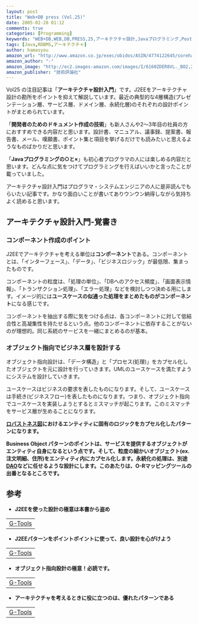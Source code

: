 ```yaml
---
layout: post
title: "Web+DB press (Vol.25)"
date: 2005-02-28 01:12
comments: true
categories: [Programming]
keywords: "WEB+DB,WEB,DB,PRESS,25,アーキテクチャ設計,Javaプログラミング,PostgreSQL,MySQL"
tags: [Java,RDBMS,アーキテクチャ]
author: hamasyou
amazon_url: "http://www.amazon.co.jp/exec/obidos/ASIN/4774122645/sorehabooks-22"
amazon_author: "-"
amazon_image: "http://ec2.images-amazon.com/images/I/6160ZDER8VL._BO2,204,203,200_PIsitb-sticker-arrow-click,-76_AA300_SH20_OU09_.jpg"
amazon_publisher: "技術評論社"
---
```


Vol25 の注目記事は「<b>アーキテクチャ設計入門</b>」です。J2EEをアーキテクチャ設計の勘所をポイントを抑えて解説しています。最近の典型的な4層構造(プレゼンテーション層、サービス層、ドメイン層、永続化層)のそれぞれの設計ポイントがまとめられています。

「<b>開発者のためのドキュメント作成の技術</b>」も新人さんや2〜3年目の社員の方におすすめできる内容だと思います。設計書、マニュアル、議事録、提案書、報告書、メール、嘆願書、ポイント集と項目を挙げるだけでも読みたいと思えるようなものばかりだと思います。

「<b>Javaプログラミングの○と×</b>」も初心者プログラマの人には楽しめる内容だと思います。どんな点に気をつけてプログラミングを行えばいいかと言ったことが載っていました。

アーキテクチャ設計入門はプログラマ・システムエンジニアの人に是非読んでもらいたい記事です。かなり面白いことが書いてありウンウン納得しながら気持ちよく読めると思います。


<!-- more -->

<h2>アーキテクチャ設計入門-覚書き</h2>

<h3>コンポーネント作成のポイント</h3>

J2EEでアーキテクチャを考える単位は<strong>コンポーネント</strong>である。コンポーネントとは、「インターフェース」、「データ」、「ビジネスロジック」が最低限、集まったものです。

コンポーネントの粒度は、「処理の単位」、「DBへのアクセス頻度」、「画面表示情報」、「トランザクション処理」、「エラー処理」などを検討しつつ決める用にします。イメージ的には<b>ユースケースの似通った処理をまとめたものがコンポーネント</b>になる感じです。

コンポーネントを抽出する際に気をつける点は、各コンポーネントに対して低結合性と高凝集性を持たせるという点。他のコンポーネントに依存することがないのが理想的。同じ系統のサービスを一緒にまとめるのが基本。

<h3>オブジェクト指向でビジネス層を設計する</h3>

オブジェクト指向設計は、「データ構造」と「プロセス(処理)」をカプセル化したオブジェクトを元に設計を行っていきます。UMLのユースケースを満たすようにシステムを設計していきます。

ユースケースはビジネスの要求を表したものになります。そして、ユースケースは手続き(ビジネスフロー)を表したものになります。つまり、オブジェクト指向でユースケースを実装しようとするとミスマッチが起こります。このミスマッチをサービス層が生めることになります。

<strong><a href="http://corej2eepatterns.com/Patterns2ndEd/BusinessObject.htm" rel="external nofollow">ロバストネス図</a>におけるエンティティに固有のロジックをカプセル化したパターンになります。

<strong>Business Object</strong> パターンのポイントは、サービスを提供するオブジェクトがエンティティ自身になるという点です。そして、粒度の細かいオブジェクト(ex. 注文明細、住所)をエンティティ内にカプセル化します。永続化の処理は、別途<a href="http://www.corej2eepatterns.com/Patterns2ndEd/DataAccessObject.htm" rel="external nofollow">DAO</a>などに任せるような設計にします。このあたりは、O-Rマッピングツールの出番となるところです。

<h2>参考</h2>

+ J2EEを使った設計の極意は本書から盗め
<div class="rakuten"><table width=400 border="0" cellpadding="5"><tr><td colspan="2"><a href="http://www.amazon.co.jp/exec/obidos/ASIN/4797322888/sorehabooks-22/" rel="external nofollow">G-Tools</a></font><br /></td></tr></table></div>

+ J2EEパターンをポイントポイントに使って、良い設計を心がけよう
<div class="rakuten"><table width=400 border="0" cellpadding="5"><tr><td colspan="2"><a href="http://www.amazon.co.jp/exec/obidos/ASIN/4894714345/sorehabooks-22/" rel="external nofollow">G-Tools</a></font><br /></td></tr></table></div>

+ オブジェクト指向設計の極意！必読です。
<div class="rakuten"><table width=400 border="0" cellpadding="5"><tr><td colspan="2"><a href="http://www.amazon.co.jp/exec/obidos/ASIN/4797323361/sorehabooks-22/" rel="external nofollow">G-Tools</a></font><br /></td></tr></table></div>

+ アーキテクチャを考えるときに役に立つのは、優れたパターンである
<div class="rakuten"><table width=400 border="0" cellpadding="5"><tr><td colspan="2"><a href="http://www.amazon.co.jp/exec/obidos/ASIN/0131422464/sorehabooks-22/" rel="external nofollow">G-Tools</a></font><br /></td></tr></table></div>




